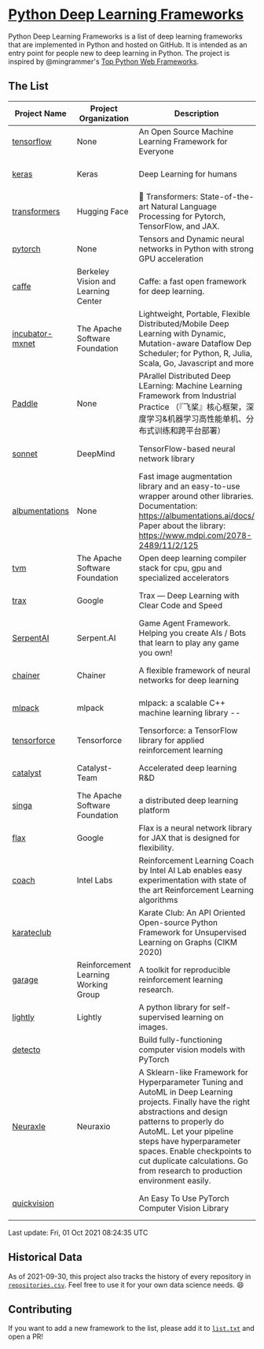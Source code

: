 # [Python Deep Learning Frameworks](https://www.github.com/shimst3r/python-deep-learning-frameworks)

Python Deep Learning Frameworks is a list of deep learning frameworks that are implemented in Python and hosted on GitHub. It is intended as an entry point for people new to deep learning in Python. The project is inspired by @mingrammer's [Top Python Web Frameworks](https://github.com/mingrammer/python-web-framework-stars).

## The List

| Project Name | Project Organization | Description | Stars | Forks | Open Issues | Last Commit |
| ------------ | -------------------- | ----------- | ----: | ----: | ----------: | ----------- |
| [tensorflow](https://tensorflow.org) | None | An Open Source Machine Learning Framework for Everyone | 159453 | 85576 | 3144 | 0 day(s) ago |
| [keras](http://keras.io/) | Keras | Deep Learning for humans | 52724 | 18818 | 327 | 0 day(s) ago |
| [transformers](https://huggingface.co/transformers) | Hugging Face | 🤗 Transformers: State-of-the-art Natural Language Processing for Pytorch, TensorFlow, and JAX. | 51977 | 12338 | 433 | 0 day(s) ago |
| [pytorch](https://pytorch.org) | None | Tensors and Dynamic neural networks in Python with strong GPU acceleration | 51172 | 13984 | 10082 | 0 day(s) ago |
| [caffe](http://caffe.berkeleyvision.org/) | Berkeley Vision and Learning Center | Caffe: a fast open framework for deep learning. | 31969 | 18875 | 1173 | 1 day(s) ago |
| [incubator-mxnet](https://mxnet.apache.org) | The Apache Software Foundation | Lightweight, Portable, Flexible Distributed/Mobile Deep Learning with Dynamic, Mutation-aware Dataflow Dep Scheduler; for Python, R, Julia, Scala, Go, Javascript and more | 19678 | 6878 | 1936 | 0 day(s) ago |
| [Paddle](http://www.paddlepaddle.org/) | None | PArallel Distributed Deep LEarning: Machine Learning Framework from Industrial Practice （『飞桨』核心框架，深度学习&机器学习高性能单机、分布式训练和跨平台部署） | 16566 | 4040 | 2806 | 0 day(s) ago |
| [sonnet](https://sonnet.dev/) | DeepMind | TensorFlow-based neural network library | 9005 | 1289 | 22 | 1 day(s) ago |
| [albumentations](https://albumentations.ai) | None | Fast image augmentation library and an easy-to-use wrapper around other libraries. Documentation:  https://albumentations.ai/docs/ Paper about the library: https://www.mdpi.com/2078-2489/11/2/125 | 8839 | 1128 | 224 | 0 day(s) ago |
| [tvm](https://tvm.apache.org/) | The Apache Software Foundation | Open deep learning compiler stack for cpu, gpu and specialized accelerators | 7196 | 2190 | 328 | 0 day(s) ago |
| [trax](https://github.com/google/trax) | Google | Trax — Deep Learning with Clear Code and Speed | 6490 | 650 | 83 | 0 day(s) ago |
| [SerpentAI](http://serpent.ai) | Serpent.AI | Game Agent Framework. Helping you create AIs / Bots that learn to play any game you own! | 6042 | 707 | 1 | 1 day(s) ago |
| [chainer](https://chainer.org) | Chainer | A flexible framework of neural networks for deep learning | 5612 | 1374 | 11 | 0 day(s) ago |
| [mlpack](https://www.mlpack.org/) | mlpack | mlpack: a scalable C++ machine learning library --  | 3821 | 1378 | 92 | 1 day(s) ago |
| [tensorforce](https://github.com/tensorforce/tensorforce) | Tensorforce | Tensorforce: a TensorFlow library for applied reinforcement learning | 3022 | 513 | 9 | 1 day(s) ago |
| [catalyst](https://catalyst-team.com) | Catalyst-Team | Accelerated deep learning R&D | 2724 | 341 | 7 | 0 day(s) ago |
| [singa](https://github.com/apache/singa) | The Apache Software Foundation | a distributed deep learning platform | 2366 | 706 | 37 | 2 day(s) ago |
| [flax](https://github.com/google/flax) | Google | Flax is a neural network library for JAX that is designed for flexibility. | 2143 | 262 | 166 | 1 day(s) ago |
| [coach](https://intellabs.github.io/coach/) | Intel Labs | Reinforcement Learning Coach by Intel AI Lab enables easy experimentation with state of the art Reinforcement Learning algorithms | 2039 | 411 | 87 | 3 day(s) ago |
| [karateclub](https://karateclub.readthedocs.io) |  | Karate Club: An API Oriented Open-source Python Framework for Unsupervised Learning on Graphs (CIKM 2020) | 1412 | 165 | 0 | 1 day(s) ago |
| [garage](https://github.com/rlworkgroup/garage) | Reinforcement Learning Working Group | A toolkit for reproducible reinforcement learning research. | 1299 | 236 | 216 | 1 day(s) ago |
| [lightly](https://github.com/lightly-ai/lightly) | Lightly | A python library for self-supervised learning on images. | 1215 | 73 | 54 | 0 day(s) ago |
| [detecto](https://detecto.readthedocs.io/) |  | Build fully-functioning computer vision models with PyTorch | 505 | 84 | 26 | 1 day(s) ago |
| [Neuraxle](https://www.neuraxle.org/) | Neuraxio | A Sklearn-like Framework for Hyperparameter Tuning and AutoML in Deep Learning projects. Finally have the right abstractions and design patterns to properly do AutoML. Let your pipeline steps have hyperparameter spaces. Enable checkpoints to cut duplicate calculations. Go from research to production environment easily. | 451 | 50 | 147 | 0 day(s) ago |
| [quickvision](https://github.com/oke-aditya/quickvision) |  | An Easy To Use PyTorch Computer Vision Library | 46 | 3 | 19 | 3 day(s) ago |

Last update: Fri, 01 Oct 2021 08:24:35 UTC

## Historical Data

As of 2021-09-30, this project also tracks the history of every repository in [`repositories.csv`](./repositories.csv). Feel free to use it for your own data science needs. :smile:

## Contributing

If you want to add a new framework to the list, please add it to [`list.txt`](./python-deep-learning-frameworks/list.txt) and open a PR!
